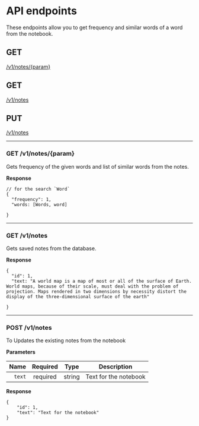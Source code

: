 # API endpoints

These endpoints allow you to get frequency and similar words of a word from the notebook.

## GET
[/v1/notes/{param}](#get-/v1/notes/{param}) <br/>

## GET
[/v1/notes](#get-/v1/notes) <br/>

## PUT
[/v1/notes](#put-/v1/notes) <br/>

___

### GET /v1/notes/{param}
Gets frequency of the given words and list of similar words from the notes.

**Response**

```
// for the search `Word`
{
  "frequency": 1,
  "words: [Words, word]

}
```
___

### GET /v1/notes
Gets saved notes from the database.

**Response**

```
{
  "id": 1,
  "text: "A world map is a map of most or all of the surface of Earth. World maps, because of their scale, must deal with the problem of projection. Maps rendered in two dimensions by necessity distort the display of the three-dimensional surface of the earth"

}
```
___

### POST /v1/notes
To Updates the existing notes from the notebook

**Parameters**

|          Name | Required |  Type   | Description                                                                                                                                                           |
| -------------:|:--------:|:-------:| --------------------------------------------------------------------------------------------------------------------------------------------------------------------- |
|     `text` | required | string  | Text for the notebook        |

**Response**

```
{
    "id": 1,
    "text": "Text for the notebook"
}
```
